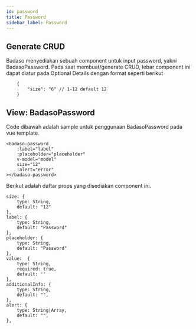 ```yaml
---
id: password
title: Password
sidebar_label: Password
---
```


## Generate CRUD

Badaso menyediakan sebuah component untuk input password, yakni BadasoPassword. 
Pada saat membuat/generate CRUD, lebar component ini dapat diatur pada Optional Details dengan format seperti berikut
```
    {
        "size": "6" // 1-12 default 12
    }
```

## View: BadasoPassword

Code dibawah adalah sample untuk penggunaan BadasoPassword pada vue template.

```
<badaso-password
    :label="label"
    :placeholder="placeholder"
    v-model="model"
    size="12"
    :alert="error"
></badaso-password>
```

Berikut adalah daftar props yang disediakan component ini.

```
size: {
    type: String,
    default: "12"
},
label: {
    type: String,
    default: "Password"
},
placeholder: {
    type: String,
    default: "Password"
},
value:  {
    type: String,
    required: true,
    default: ''
},
additionalInfo: {
    type: String,
    default: "",
},
alert: {
    type: String|Array,
    default: "",
},
```